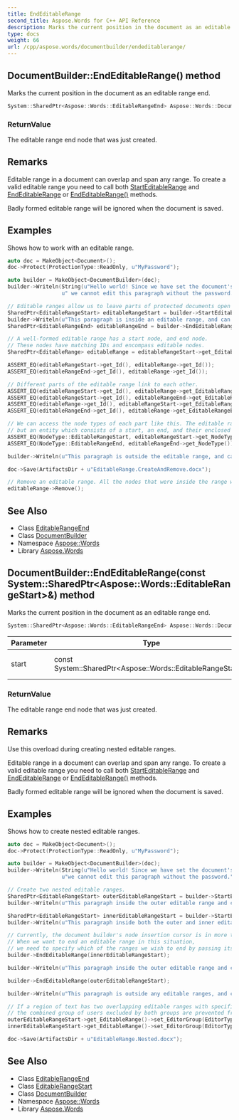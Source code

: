 ```yaml
---
title: EndEditableRange
second_title: Aspose.Words for C++ API Reference
description: Marks the current position in the document as an editable range end.
type: docs
weight: 66
url: /cpp/aspose.words/documentbuilder/endeditablerange/
---
```

## DocumentBuilder::EndEditableRange() method


Marks the current position in the document as an editable range end.

```cpp
System::SharedPtr<Aspose::Words::EditableRangeEnd> Aspose::Words::DocumentBuilder::EndEditableRange()
```


### ReturnValue

The editable range end node that was just created.
## Remarks


Editable range in a document can overlap and span any range. To create a valid editable range you need to call both [StartEditableRange](../starteditablerange/) and [EndEditableRange](./) or [EndEditableRange()](../) methods.

Badly formed editable range will be ignored when the document is saved.

## Examples



Shows how to work with an editable range. 
```cpp
auto doc = MakeObject<Document>();
doc->Protect(ProtectionType::ReadOnly, u"MyPassword");

auto builder = MakeObject<DocumentBuilder>(doc);
builder->Writeln(String(u"Hello world! Since we have set the document's protection level to read-only,") +
                 u" we cannot edit this paragraph without the password.");

// Editable ranges allow us to leave parts of protected documents open for editing.
SharedPtr<EditableRangeStart> editableRangeStart = builder->StartEditableRange();
builder->Writeln(u"This paragraph is inside an editable range, and can be edited.");
SharedPtr<EditableRangeEnd> editableRangeEnd = builder->EndEditableRange();

// A well-formed editable range has a start node, and end node.
// These nodes have matching IDs and encompass editable nodes.
SharedPtr<EditableRange> editableRange = editableRangeStart->get_EditableRange();

ASSERT_EQ(editableRangeStart->get_Id(), editableRange->get_Id());
ASSERT_EQ(editableRangeEnd->get_Id(), editableRange->get_Id());

// Different parts of the editable range link to each other.
ASSERT_EQ(editableRangeStart->get_Id(), editableRange->get_EditableRangeStart()->get_Id());
ASSERT_EQ(editableRangeStart->get_Id(), editableRangeEnd->get_EditableRangeStart()->get_Id());
ASSERT_EQ(editableRange->get_Id(), editableRangeStart->get_EditableRange()->get_Id());
ASSERT_EQ(editableRangeEnd->get_Id(), editableRange->get_EditableRangeEnd()->get_Id());

// We can access the node types of each part like this. The editable range itself is not a node,
// but an entity which consists of a start, an end, and their enclosed contents.
ASSERT_EQ(NodeType::EditableRangeStart, editableRangeStart->get_NodeType());
ASSERT_EQ(NodeType::EditableRangeEnd, editableRangeEnd->get_NodeType());

builder->Writeln(u"This paragraph is outside the editable range, and cannot be edited.");

doc->Save(ArtifactsDir + u"EditableRange.CreateAndRemove.docx");

// Remove an editable range. All the nodes that were inside the range will remain intact.
editableRange->Remove();
```

## See Also

* Class [EditableRangeEnd](../../editablerangeend/)
* Class [DocumentBuilder](../)
* Namespace [Aspose::Words](../../)
* Library [Aspose.Words](../../../)
## DocumentBuilder::EndEditableRange(const System::SharedPtr\<Aspose::Words::EditableRangeStart\>\&) method


Marks the current position in the document as an editable range end.

```cpp
System::SharedPtr<Aspose::Words::EditableRangeEnd> Aspose::Words::DocumentBuilder::EndEditableRange(const System::SharedPtr<Aspose::Words::EditableRangeStart> &start)
```


| Parameter | Type | Description |
| --- | --- | --- |
| start | const System::SharedPtr\<Aspose::Words::EditableRangeStart\>\& | This editable range start. |

### ReturnValue

The editable range end node that was just created.
## Remarks


Use this overload during creating nested editable ranges.

Editable range in a document can overlap and span any range. To create a valid editable range you need to call both [StartEditableRange](../starteditablerange/) and [EndEditableRange](./) or [EndEditableRange()](../) methods.

Badly formed editable range will be ignored when the document is saved.

## Examples



Shows how to create nested editable ranges. 
```cpp
auto doc = MakeObject<Document>();
doc->Protect(ProtectionType::ReadOnly, u"MyPassword");

auto builder = MakeObject<DocumentBuilder>(doc);
builder->Writeln(String(u"Hello world! Since we have set the document's protection level to read-only, ") +
                 u"we cannot edit this paragraph without the password.");

// Create two nested editable ranges.
SharedPtr<EditableRangeStart> outerEditableRangeStart = builder->StartEditableRange();
builder->Writeln(u"This paragraph inside the outer editable range and can be edited.");

SharedPtr<EditableRangeStart> innerEditableRangeStart = builder->StartEditableRange();
builder->Writeln(u"This paragraph inside both the outer and inner editable ranges and can be edited.");

// Currently, the document builder's node insertion cursor is in more than one ongoing editable range.
// When we want to end an editable range in this situation,
// we need to specify which of the ranges we wish to end by passing its EditableRangeStart node.
builder->EndEditableRange(innerEditableRangeStart);

builder->Writeln(u"This paragraph inside the outer editable range and can be edited.");

builder->EndEditableRange(outerEditableRangeStart);

builder->Writeln(u"This paragraph is outside any editable ranges, and cannot be edited.");

// If a region of text has two overlapping editable ranges with specified groups,
// the combined group of users excluded by both groups are prevented from editing it.
outerEditableRangeStart->get_EditableRange()->set_EditorGroup(EditorType::Everyone);
innerEditableRangeStart->get_EditableRange()->set_EditorGroup(EditorType::Contributors);

doc->Save(ArtifactsDir + u"EditableRange.Nested.docx");
```

## See Also

* Class [EditableRangeEnd](../../editablerangeend/)
* Class [EditableRangeStart](../../editablerangestart/)
* Class [DocumentBuilder](../)
* Namespace [Aspose::Words](../../)
* Library [Aspose.Words](../../../)
